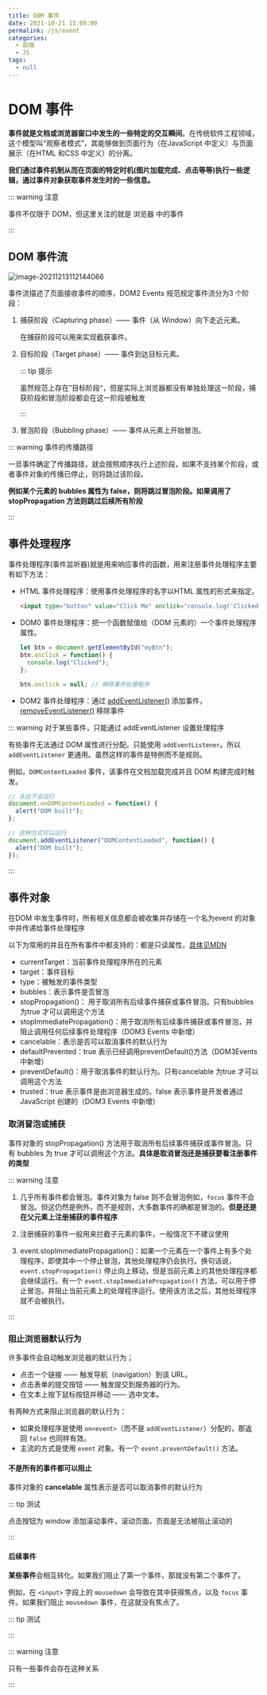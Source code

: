 ```yaml
---
title: DOM 事件
date: 2021-10-21 15:00:00
permalink: /js/event
categories:
  - 前端
  - JS
tags:
  - null
---
```


# DOM 事件

**事件就是文档或浏览器窗口中发生的一些特定的交互瞬间**。在传统软件工程领域，这个模型叫“观察者模式”，其能够做到页面行为（在JavaScript 中定义）与页面展示（在HTML 和CSS 中定义）的分离。

**我们通过事件机制从而在页面的特定时机(图片加载完成、点击等等)执行一些逻辑，通过事件对象获取事件发生时的一些信息。**

::: warning 注意

事件不仅限于 DOM，但这里关注的就是 浏览器 中的事件

:::

## DOM 事件流

![image-20211213112144066](/img/64.png)

事件流描述了页面接收事件的顺序，DOM2 Events 规范规定事件流分为3 个阶段：

1. 捕获阶段（Capturing phase）—— 事件（从 Window）向下走近元素。

   在捕获阶段可以用来实现截获事件。

2. 目标阶段（Target phase）—— 事件到达目标元素。

   ::: tip 提示

   虽然规范上存在”目标阶段“，但是实际上浏览器都没有单独处理这一阶段，捕获阶段和冒泡阶段都会在这一阶段被触发

   :::

3. 冒泡阶段（Bubbling phase）—— 事件从元素上开始冒泡。

::: warning 事件的传播路径

一旦事件确定了传播路径，就会按照顺序执行上述阶段，如果不支持某个阶段，或者事件对象的传播已停止，则将跳过该阶段。

**例如某个元素的 bubbles 属性为 false，则将跳过冒泡阶段。如果调用了 stopPropagation 方法则跳过后续所有阶段**

:::

## 事件处理程序

事件处理程序(事件监听器)就是用来响应事件的函数，用来注册事件处理程序主要有如下方法：

* HTML 事件处理程序：使用事件处理程序的名字以HTML 属性的形式来指定。

  ```html
  <input type="button" value="Click Me" onclick="console.log('Clicked')"/>
  ```

* DOM0 事件处理程序：把一个函数赋值给（DOM 元素的）一个事件处理程序属性。

  ```js
  let btn = document.getElementById("myBtn");
  btn.onclick = function() {
  	console.log("Clicked");
  };
  
  btn.onclick = null; // 移除事件处理程序
  ```

* DOM2 事件处理程序：通过 [addEventListener()](https://developer.mozilla.org/zh-CN/docs/Web/API/EventTarget/addEventListener) 添加事件，[removeEventListener()](https://developer.mozilla.org/zh-CN/docs/Web/API/EventTarget/removeEventListener) 移除事件

::: warning 对于某些事件，只能通过 addEventListener 设置处理程序

有些事件无法通过 DOM 属性进行分配。只能使用 `addEventListener`。所以 `addEventListener` 更通用。虽然这样的事件是特例而不是规则。

例如，`DOMContentLoaded` 事件，该事件在文档加载完成并且 DOM 构建完成时触发。

```javascript
// 永远不会运行
document.onDOMContentLoaded = function() {
  alert("DOM built");
};

// 这种方式可以运行
document.addEventListener("DOMContentLoaded", function() {
  alert("DOM built");
});
```

:::

## 事件对象

在DOM 中发生事件时，所有相关信息都会被收集并存储在一个名为event 的对象中并传递给事件处理程序

以下为常用的并且在所有事件中都支持的：都是只读属性，[具体见MDN](https://developer.mozilla.org/zh-CN/docs/Web/API/Event)

* currentTarget：当前事件处理程序所在的元素
* target：事件目标
* type：被触发的事件类型
* bubbles：表示事件是否冒泡
* stopPropagation()： 用于取消所有后续事件捕获或事件冒泡。只有bubbles为true 才可以调用这个方法
* stopImmediatePropagation()：用于取消所有后续事件捕获或事件冒泡，并阻止调用任何后续事件处理程序（DOM3 Events 中新增）
* cancelable：表示是否可以取消事件的默认行为
* defaultPrevented：true 表示已经调用preventDefault()方法（DOM3Events 中新增）
* preventDefault()：用于取消事件的默认行为。只有cancelable 为true 才可以调用这个方法
* trusted：true 表示事件是由浏览器生成的。false 表示事件是开发者通过JavaScript 创建的（DOM3 Events 中新增）

### 取消冒泡或捕获

事件对象的 stopPropagation() 方法用于取消所有后续事件捕获或事件冒泡。只有 bubbles 为 true 才可以调用这个方法。**具体是取消冒泡还是捕获要看注册事件的类型**

::: warning 注意

1. 几乎所有事件都会冒泡。事件对象为 false 则不会冒泡例如，`focus` 事件不会冒泡。但这仍然是例外，而不是规则，大多数事件的确都是冒泡的。**但是还是在父元素上注册捕获的事件程序**

   <dom-test type="noBubbling" />

2. 注册捕获的事件一般用来拦截子元素的事件，一般情况下不建议使用

   <dom-test type="capture" />

3. event.stopImmediatePropagation()：如果一个元素在一个事件上有多个处理程序，即使其中一个停止冒泡，其他处理程序仍会执行。换句话说，`event.stopPropagation()` 停止向上移动，但是当前元素上的其他处理程序都会继续运行。有一个 `event.stopImmediatePropagation()` 方法，可以用于停止冒泡，并阻止当前元素上的处理程序运行。使用该方法之后，其他处理程序就不会被执行。

<dom-test type="bubbling" />

:::

### 阻止浏览器默认行为

许多事件会自动触发浏览器的默认行为；

- 点击一个链接 —— 触发导航（navigation）到该 URL。
- 点击表单的提交按钮 —— 触发提交到服务器的行为。
- 在文本上按下鼠标按钮并移动 —— 选中文本。

有两种方式来阻止浏览器的默认行为：

- 如果处理程序是使用 `on<event>`（而不是 `addEventListener`）分配的，那返回 `false` 也同样有效。
- 主流的方式是使用 `event` 对象。有一个 `event.preventDefault()` 方法。

#### 不是所有的事件都可以阻止

事件对象的 **cancelable** 属性表示是否可以取消事件的默认行为

::: tip 测试

点击按钮为 window 添加滚动事件，滚动页面，页面是无法被阻止滚动的

<dom-test type="prevent" />

:::

#### **后续事件**

**某些事件**会相互转化。如果我们阻止了第一个事件，那就没有第二个事件了。

例如，在 `<input>` 字段上的 `mousedown` 会导致在其中获得焦点，以及 `focus` 事件。如果我们阻止 `mousedown` 事件，在这就没有焦点了。

::: tip 测试

<dom-test type="prevent2" />

:::

::: warning 注意

只有一些事件会存在这种关系

:::
